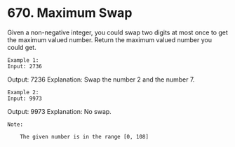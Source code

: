 # 670. Maximum Swap

Given a non-negative integer, you could swap two digits at most once to get the
        maximum valued number. Return the maximum valued number you could get.
    

    Example 1:
    Input: 2736
Output: 7236
Explanation: Swap the number 2 and the number 7.

    

    Example 2:
    Input: 9973
Output: 9973
Explanation: No swap.

    

    Note:
    
        The given number is in the range [0, 108]